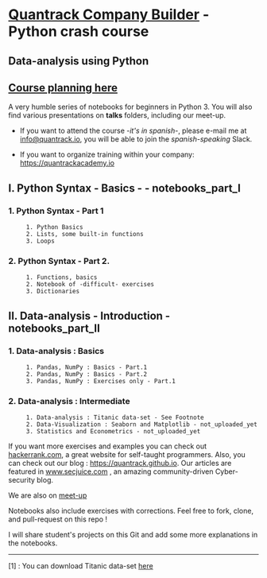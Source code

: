 # [Quantrack Company Builder](quantrack.io) - Python crash course
## Data-analysis using Python
## [Course planning here](https://github.com/quantrack/qt_academy_python_beginners/blob/master/course_plan.pdf)

A very humble series of notebooks for beginners in Python 3. You will also find various presentations on **talks** folders, including our meet-up.

* If you want to attend the course  *-it's in spanish*-, please e-mail me at info@quantrack.io, you will be able to join the *spanish-speaking* Slack.  

* If you want to organize training within your company: https://quantrackacademy.io    


## I. Python Syntax - Basics - - notebooks_part_I

### 1. Python Syntax - Part 1 

         1. Python Basics
         2. Lists, some built-in functions
         3. Loops

### 2. Python Syntax - Part 2.

         1. Functions, basics
         2. Notebook of -difficult- exercises 
         3. Dictionaries

## II. Data-analysis - Introduction - notebooks_part_II

### 1. Data-analysis : Basics 

         1. Pandas, NumPy : Basics - Part.1
         2. Pandas, NumPy : Basics - Part.2
         3. Pandas, NumPy : Exercises only - Part.1

### 2. Data-analysis : Intermediate

         1. Data-analysis : Titanic data-set - See Footnote 
         2. Data-Visualization : Seaborn and Matplotlib - not_uploaded_yet
         3. Statistics and Econometrics - not_uploaded_yet


If you want more exercises and examples you can check out [hackerrank.com](hackerrank.com), a great website for self-taught programmers. Also, you can check out our blog : https://quantrack.github.io. Our articles are featured in www.secjuice.com , an amazing community-driven Cyber-security blog.    

We are also on [meet-up](https://www.meetup.com/fr-FR/Quantrack/members/?sort=join_date&desc=true)  

Notebooks also include exercises with corrections. Feel free to fork, clone, and pull-request on this repo !

I will share student's projects on this Git and add some more explanations in the notebooks.


-------------------------------------------------------------------------------------------------------------------------
[1] : You can download Titanic data-set [here](https://gist.github.com/michhar/2dfd2de0d4f8727f873422c5d959fff5)

